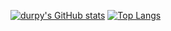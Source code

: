 [![durpy's GitHub stats](https://github-readme-stats.vercel.app/api?username=iDurpyDude12&theme=cobalt)]()
[![Top Langs](https://github-readme-stats.vercel.app/api/top-langs/?username=iDurpyDude12&theme=cobalt&size_weight=0.5&count_weight=0.5)]()

